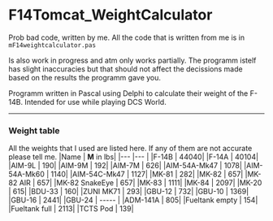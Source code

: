 # F14Tomcat_WeightCalculator
Prob bad code, written by me. All the code that is written from me is in `mF14weightcalculator.pas`

Is also work in progress and atm only works partially. 
The programm istelf has slight inaccuracies but that should not affect the decissions made based on the results the programm gave you. 

Programm written in Pascal using Delphi to calculate their weight of the F-14B. Intended for use while playing DCS World.

***
### Weight table
All the weights that I used are listed here. If any of them are not accurate please tell me. 
|Name     | **M** in lbs|
|---      |---           |
|F-14B | 44040|
|F-14A | 40104|
|AIM-9L | 190|
|AIM-9M | 192|
|AIM-7M | 626|
|AIM-54A-Mk47 | 1078|
|AIM-54A-Mk60 | 1140|
|AIM-54C-Mk47 | 1127|
|MK-81 | 282|
|MK-82 | 657|
|MK-82 AIR | 657|
|MK-82 SnakeEye | 657|
|MK-83 | 1111|
|MK-84 | 2097|
|MK-20 | 615|
|BDU-33 | 160|
|ZUNI MK71 | 293| 
|GBU-12 | 732|
|GBU-10 | 1369|
|GBU-16 | 2441|
|GBU-24 | ----- |
|ADM-141A | 805|
|Fueltank empty | 154|
|Fueltank full | 2113|
|TCTS Pod | 139|
